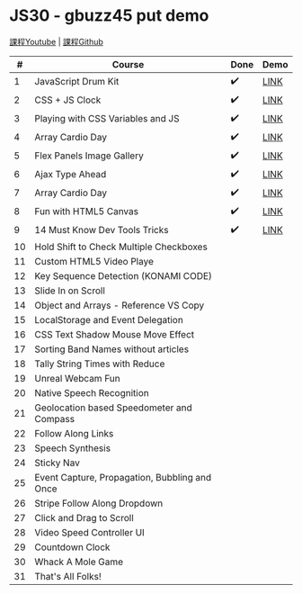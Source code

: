# JS30 - gbuzz45 put demo

[課程Youtube](https://www.youtube.com/playlist?list=PLu8EoSxDXHP6CGK4YVJhL_VWetA865GOH) | 
[課程Github](https://github.com/wesbos/JavaScript30)

|#|Course|Done|Demo|
|---|---|---|---|
|1|JavaScript Drum Kit|✔️|[LINK](https://github.com/gbuzz45/gbuzz45-JS30-demo/tree/master/01_Drum_Kit)|
|2|CSS + JS Clock|✔️|[LINK](https://github.com/gbuzz45/gbuzz45-JS30-demo/tree/master/02_Clock)|
|3|Playing with CSS Variables and JS|✔️|[LINK](https://github.com/gbuzz45/gbuzz45-JS30-demo/tree/master/03_updateCSSwithJS)|
|4|Array Cardio Day|✔️|[LINK](https://github.com/gbuzz45/gbuzz45-JS30-demo/tree/master/04_js_array_1)
|5|Flex Panels Image Gallery|✔️|[LINK](https://github.com/gbuzz45/gbuzz45-JS30-demo/tree/master/05_FlexboxGallery)
|6|Ajax Type Ahead|✔️|[LINK](https://github.com/gbuzz45/gbuzz45-JS30-demo/tree/master/06_TypeAhead)
|7|Array Cardio Day|✔️|[LINK](https://github.com/gbuzz45/gbuzz45-JS30-demo/tree/master/07_js_array_2)
|8|Fun with HTML5 Canvas|✔️|[LINK](https://github.com/gbuzz45/gbuzz45-JS30-demo/tree/master/08_HTML5_Canvas)
|9|14 Must Know Dev Tools Tricks|✔️|[LINK](https://github.com/gbuzz45/gbuzz45-JS30-demo/tree/master/09_ChromeDevToolsTricks)
|10|Hold Shift to Check Multiple Checkboxes||
|11|Custom HTML5 Video Playe||
|12|Key Sequence Detection (KONAMI CODE)||
|13|Slide In on Scroll||
|14|Object and Arrays - Reference VS Copy||
|15|LocalStorage and Event Delegation||
|16|CSS Text Shadow Mouse Move Effect||
|17|Sorting Band Names without articles||
|18|Tally String Times with Reduce||
|19|Unreal Webcam Fun||
|20|Native Speech Recognition||
|21|Geolocation based Speedometer and Compass||
|22|Follow Along Links||
|23|Speech Synthesis||
|24|Sticky Nav||
|25|Event Capture, Propagation, Bubbling and Once||
|26|Stripe Follow Along Dropdown||
|27|Click and Drag to Scroll||
|28|Video Speed Controller UI||
|29|Countdown Clock||
|30|Whack A Mole Game||
|31|That's All Folks!||
